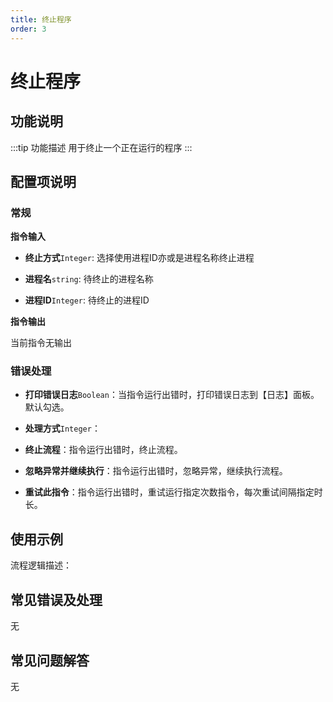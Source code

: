 ```yaml
---
title: 终止程序
order: 3
---
```


# 终止程序

## 功能说明

:::tip 功能描述
用于终止一个正在运行的程序
:::

## 配置项说明

### 常规

**指令输入**

- **终止方式**`Integer`: 选择使用进程ID亦或是进程名称终止进程

- **进程名**`string`: 待终止的进程名称

- **进程ID**`Integer`: 待终止的进程ID


**指令输出**

当前指令无输出

### 错误处理

- **打印错误日志**`Boolean`：当指令运行出错时，打印错误日志到【日志】面板。默认勾选。

- **处理方式**`Integer`：

 - **终止流程**：指令运行出错时，终止流程。

 - **忽略异常并继续执行**：指令运行出错时，忽略异常，继续执行流程。

 - **重试此指令**：指令运行出错时，重试运行指定次数指令，每次重试间隔指定时长。

## 使用示例

流程逻辑描述：

## 常见错误及处理

无

## 常见问题解答

无

